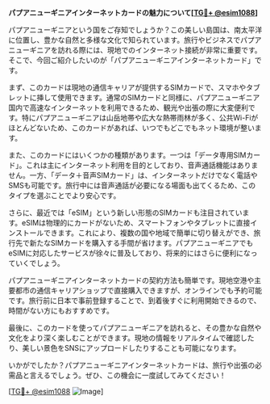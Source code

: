 **パプアニューギニアインターネットカードの魅力について[[TG💪+ @esim1088](https://t.me/s/esim1088)]**

パプアニューギニアという国をご存知でしょうか？この美しい島国は、南太平洋に位置し、豊かな自然と多様な文化で知られています。旅行やビジネスでパプアニューギニアを訪れる際には、現地でのインターネット接続が非常に重要です。そこで、今回ご紹介したいのが「パプアニューギニアインターネットカード」です。

まず、このカードは現地の通信キャリアが提供するSIMカードで、スマホやタブレットに挿して使用できます。通常のSIMカードと同様に、パプアニューギニア国内で高速なインターネットを利用できるため、観光や出張の際に大変便利です。特にパプアニューギニアは山岳地帯や広大な熱帯雨林が多く、公共Wi-Fiがほとんどないため、このカードがあれば、いつでもどこでもネット環境が整います。

また、このカードにはいくつかの種類があります。一つは「データ専用SIMカード」。これは主にインターネット利用を目的としており、音声通話機能はありません。一方、「データ＋音声SIMカード」は、インターネットだけでなく電話やSMSも可能です。旅行中には音声通話が必要になる場面も出てくるため、このタイプを選ぶことでより安心です。

さらに、最近では「eSIM」という新しい形態のSIMカードも注目されています。eSIMは物理的にカードがないため、スマートフォンやタブレットに直接インストールできます。これにより、複数の国や地域で簡単に切り替えができ、旅行先で新たなSIMカードを購入する手間が省けます。パプアニューギニアでもeSIMに対応したサービスが徐々に普及しており、将来的にはさらに便利になっていくでしょう。

パプアニューギニアインターネットカードの契約方法も簡単です。現地空港や主要都市の通信キャリアショップで直接購入できますが、オンラインでも予約可能です。旅行前に日本で事前登録することで、到着後すぐに利用開始できるので、時間がない方にもおすすめです。

最後に、このカードを使ってパプアニューギニアを訪れると、その豊かな自然や文化をより深く楽しむことができます。現地の情報をリアルタイムで確認したり、美しい景色をSNSにアップロードしたりすることも可能になります。

いかがでしたか？パプアニューギニアインターネットカードは、旅行や出張の必需品と言えるでしょう。ぜひ、この機会に一度試してみてください！

[[TG💪+ @esim1088](https://t.me/s/esim1088) ![Image](https://i.postimg.cc/Y0z9fWf4/image.png)]